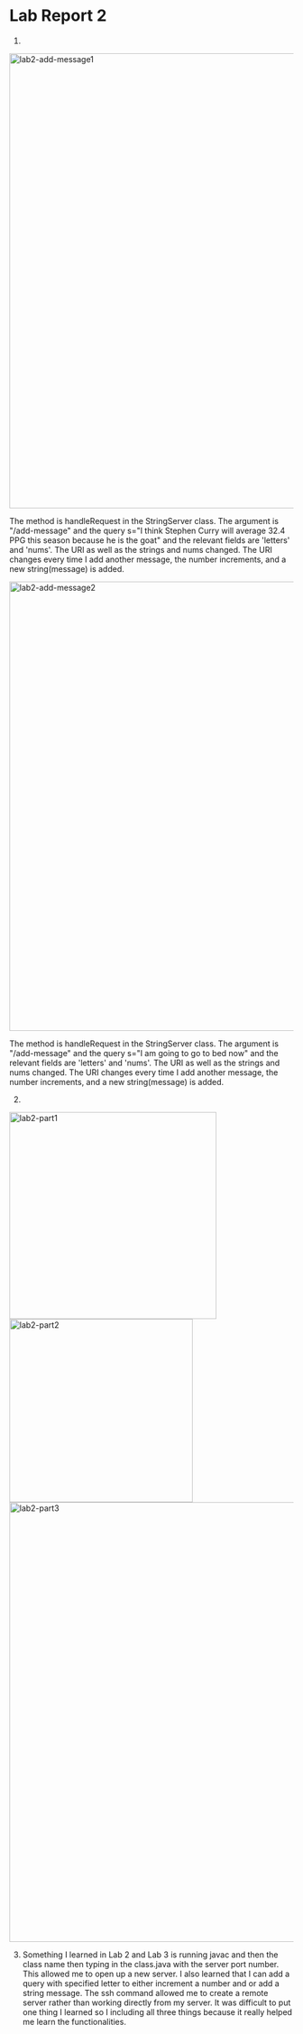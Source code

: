 # Lab Report 2 

1)
<img width="807" alt="lab2-add-message1" src="https://github.com/shinaegyo/cse15l-lab2/assets/137027086/5252bed7-2269-4f16-b263-fe5e9bf2f14a">

   The method is handleRequest in the StringServer class.
   The argument is "/add-message" and the query s="I think Stephen Curry will average 32.4 PPG this season because he is the goat" and the relevant fields are 'letters' and 'nums'.
   The URI as well as the strings and nums changed. The URI changes every time I add another message, the number increments, and a new string(message) is added.
   
   <img width="797" alt="lab2-add-message2" src="https://github.com/shinaegyo/cse15l-lab2/assets/137027086/0137265a-a86f-4320-aa66-8caf197dc78d">
   
   The method is handleRequest in the StringServer class.
   The argument is "/add-message" and the query s="I am going to go to bed now" and the relevant fields are 'letters' and 'nums'.
   The URI as well as the strings and nums changed. The URI changes every time I add another message, the number increments, and a new string(message) is added. 

2) 


<img width="367" alt="lab2-part1" src="https://github.com/shinaegyo/cse15l-lab2/assets/137027086/1231e817-12e9-4238-b59e-220dd754ef56">


<img width="325" alt="lab2-part2" src="https://github.com/shinaegyo/cse15l-lab2/assets/137027086/3d042120-bfea-45dc-8add-1ac23ab66bd1">


<img width="780" alt="lab2-part3" src="https://github.com/shinaegyo/cse15l-lab2/assets/137027086/97dcd6b8-36e2-4c3f-b5ac-5cac867b142d">


3) Something I learned in Lab 2 and Lab 3 is running javac and then the class name then typing in the class.java with the server port number.
This allowed me to open up a new server. I also learned that I can add a query with specified letter to either increment a number and or add a string message.
The ssh command allowed me to create a remote server rather than working directly from my server. It was difficult to put one thing I learned so I including all
three things because it really helped me learn the functionalities.
   
   

  
